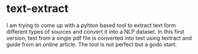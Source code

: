 # text-extract
I am trying to come up with a pyhton based tool to extract text form different types of sources and convert it into a NLP dataset.
In this first version, test from a single pdf file is converted into text using textract and guide from an online article.  The tool is not perfect but a godo start.
